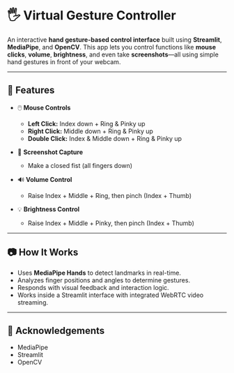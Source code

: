 # 🖐️ Virtual Gesture Controller

An interactive **hand gesture-based control interface** built using **Streamlit**, **MediaPipe**, and **OpenCV**. This app lets you control functions like **mouse clicks**, **volume**, **brightness**, and even take **screenshots**—all using simple hand gestures in front of your webcam.

---

## 🚀 Features

- 🖱️ **Mouse Controls**
  - **Left Click:** Index down + Ring & Pinky up
  - **Right Click:** Middle down + Ring & Pinky up
  - **Double Click:** Index & Middle down + Ring & Pinky up

- 📸 **Screenshot Capture**
  - Make a closed fist (all fingers down)

- 🔊 **Volume Control**
  - Raise Index + Middle + Ring, then pinch (Index + Thumb)

- 💡 **Brightness Control**
  - Raise Index + Middle + Pinky, then pinch (Index + Thumb)

---

## 📷 How It Works

- Uses **MediaPipe Hands** to detect landmarks in real-time.
- Analyzes finger positions and angles to determine gestures.
- Responds with visual feedback and interaction logic.
- Works inside a Streamlit interface with integrated WebRTC video streaming.

---

## 🙌 Acknowledgements

- MediaPipe
- Streamlit
- OpenCV
